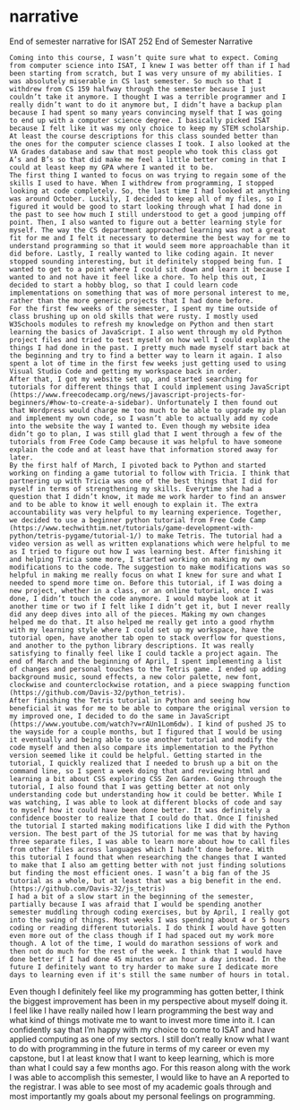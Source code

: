 # narrative
End of semester narrative for ISAT 252
End of Semester Narrative

	Coming into this course, I wasn’t quite sure what to expect. Coming from computer science into ISAT, I knew I was better off than if I had been starting from scratch, but I was very unsure of my abilities. I was absolutely miserable in CS last semester. So much so that I withdrew from CS 159 halfway through the semester because I just couldn’t take it anymore. I thought I was a terrible programmer and I really didn’t want to do it anymore but, I didn’t have a backup plan because I had spent so many years convincing myself that I was going to end up with a computer science degree. I basically picked ISAT because I felt like it was my only choice to keep my STEM scholarship. At least the course descriptions for this class sounded better than the ones for the computer science classes I took. I also looked at the VA Grades database and saw that most people who took this class got A’s and B’s so that did make me feel a little better coming in that I could at least keep my GPA where I wanted it to be. 
	The first thing I wanted to focus on was trying to regain some of the skills I used to have. When I withdrew from programming, I stopped looking at code completely. So, the last time I had looked at anything was around October. Luckily, I decided to keep all of my files, so I figured it would be good to start looking through what I had done in the past to see how much I still understood to get a good jumping off point. Then, I also wanted to figure out a better learning style for myself. The way the CS department approached learning was not a great fit for me and I felt it necessary to determine the best way for me to understand programming so that it would seem more approachable than it did before. Lastly, I really wanted to like coding again. It never stopped sounding interesting, but it definitely stopped being fun. I wanted to get to a point where I could sit down and learn it because I wanted to and not have it feel like a chore. To help this out, I decided to start a hobby blog, so that I could learn code implementations on something that was of more personal interest to me, rather than the more generic projects that I had done before.
	For the first few weeks of the semester, I spent my time outside of class brushing up on old skills that were rusty. I mostly used W3Schools modules to refresh my knowledge on Python and then start learning the basics of JavaScript. I also went through my old Python project files and tried to test myself on how well I could explain the things I had done in the past. I pretty much made myself start back at the beginning and try to find a better way to learn it again. I also spent a lot of time in the first few weeks just getting used to using Visual Studio Code and getting my workspace back in order. 
	After that, I got my website set up, and started searching for tutorials for different things that I could implement using JavaScript (https://www.freecodecamp.org/news/javascript-projects-for-beginners/#how-to-create-a-sidebar). Unfortunately I then found out that Wordpress would charge me too much to be able to upgrade my plan and implement my own code, so I wasn’t able to actually add my code into the website the way I wanted to. Even though my website idea didn’t go to plan, I was still glad that I went through a few of the tutorials from Free Code Camp because it was helpful to have someone explain the code and at least have that information stored away for later. 
	By the first half of March, I pivoted back to Python and started working on finding a game tutorial to follow with Tricia. I think that partnering up with Tricia was one of the best things that I did for myself in terms of strengthening my skills. Everytime she had a question that I didn’t know, it made me work harder to find an answer and to be able to know it well enough to explain it. The extra accountability was very helpful to my learning experience. Together, we decided to use a beginner python tutorial from Free Code Camp (https://www.techwithtim.net/tutorials/game-development-with-python/tetris-pygame/tutorial-1/) to make Tetris. The tutorial had a video version as well as written explanations which were helpful to me as I tried to figure out how I was learning best. After finishing it and helping Tricia some more, I started working on making my own modifications to the code. The suggestion to make modifications was so helpful in making me really focus on what I knew for sure and what I needed to spend more time on. Before this tutorial, if I was doing a new project, whether in a class, or an online tutorial, once I was done, I didn’t touch the code anymore. I would maybe look at it another time or two if I felt like I didn’t get it, but I never really did any deep dives into all of the pieces. Making my own changes helped me do that. It also helped me really get into a good rhythm with my learning style where I could set up my workspace, have the tutorial open, have another tab open to stack overflow for questions, and another to the python library descriptions. It was really satisfying to finally feel like I could tackle a project again. The end of March and the beginning of April, I spent implementing a list of changes and personal touches to the Tetris game. I ended up adding background music, sound effects, a new color palette, new font, clockwise and counterclockwise rotation, and a piece swapping function (https://github.com/Davis-32/python_tetris).
	After finishing the Tetris tutorial in Python and seeing how beneficial it was for me to be able to compare the original version to my improved one, I decided to do the same in JavaScript (https://www.youtube.com/watch?v=rAUn1Lom6dw). I kind of pushed JS to the wayside for a couple months, but I figured that I would be using it eventually and being able to use another tutorial and modify the code myself and then also compare its implementation to the Python version seemed like it could be helpful. Getting started in the tutorial, I quickly realized that I needed to brush up a bit on the command line, so I spent a week doing that and reviewing html and learning a bit about CSS exploring CSS Zen Garden. Going through the tutorial, I also found that I was getting better at not only understanding code but understanding how it could be better. While I was watching, I was able to look at different blocks of code and say to myself how it could have been done better. It was definitely a confidence booster to realize that I could do that. Once I finished the tutorial I started making modifications like I did with the Python version. The best part of the JS tutorial for me was that by having three separate files, I was able to learn more about how to call files from other files across languages which I hadn’t done before. With this tutorial I found that when researching the changes that I wanted to make that I also am getting better with not just finding solutions but finding the most efficient ones. I wasn’t a big fan of the JS tutorial as a whole, but at least that was a big benefit in the end. (https://github.com/Davis-32/js_tetris)
	I had a bit of a slow start in the beginning of the semester, partially because I was afraid that I would be spending another semester muddling through coding exercises, but by April, I really got into the swing of things. Most weeks I was spending about 4 or 5 hours coding or reading different tutorials. I do think I would have gotten even more out of the class though if I had spaced out my work more though. A lot of the time, I would do marathon sessions of work and then not do much for the rest of the week. I think that I would have done better if I had done 45 minutes or an hour a day instead. In the future I definitely want to try harder to make sure I dedicate more days to learning even if it's still the same number of hours in total. 
Even though I definitely feel like my programming has gotten better, I think the biggest improvement has been in my perspective about myself doing it. I feel like I have really nailed how I learn programming the best way and what kind of things motivate me to want to invest more time into it. I can confidently say that I’m happy with my choice to come to ISAT and have applied computing as one of my sectors. I still don’t really know what I want to do with programming in the future in terms of my career or even my capstone, but I at least know that I want to keep learning, which is more than what I could say a few months ago. For this reason along with the work I was able to accomplish this semester, I would like to have an A reported to the registrar. I was able to see most of my academic goals through and most importantly my goals about my personal feelings on programming.
